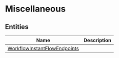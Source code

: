 
# Miscellaneous


## Entities

|Name|Description|
|---|---|
|[WorkflowInstantFlowEndpoints](WorkflowInstantFlowEndpoints.cdm.json)||
